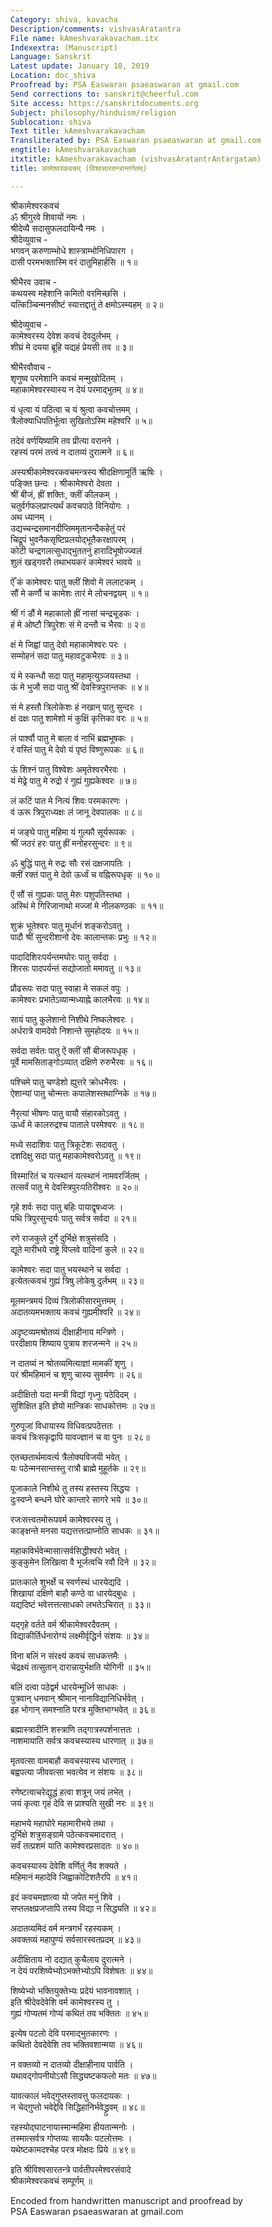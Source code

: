 ```yaml
---
Category: shiva, kavacha
Description/comments: vishvasAratantra
File name: kAmeshvarakavacham.itx
Indexextra: (Manuscript)
Language: Sanskrit
Latest update: January 10, 2019
Location: doc_shiva
Proofread by: PSA Easwaran psaeaswaran at gmail.com
Send corrections to: sanskrit@cheerful.com
Site access: https://sanskritdocuments.org
Subject: philosophy/hinduism/religion
Sublocation: shiva
Text title: kAmeshvarakavacham
Transliterated by: PSA Easwaran psaeaswaran at gmail.com
engtitle: kAmeshvarakavacham
itxtitle: kAmeshvarakavacham (vishvasAratantrAntargatam)
title: कामेश्वरकवचम् (विश्वसारतन्त्रान्तर्गतम्)

---
```

  
 श्रीकामेश्वरकवचं   
ॐ श्रीगुरवे शिवायों नमः ।  
श्रीदेव्यै सदासुफलदायिन्यै नमः ।  
श्रीदेव्युवाच -  
भगवन् करुणाम्भोधे शास्त्राम्भोनिधिपारग ।  
दासी परमभक्तास्मि वरं दातुमिहार्हसि ॥ १॥  
  
श्रीभैरव उवाच -  
कथयस्व महेशानि कमितो वरमिच्छसि ।  
यत्किञ्चिन्मनसीष्टं स्यात्तद्दातुं ते क्षमोऽस्म्यहम् ॥ २॥  
  
श्रीदेव्युवाच -  
कामेश्वरस्य देवेश कवचं देवदुर्लभम् ।  
शीघ्रं मे दयया ब्रूहि यद्यहं प्रेयसी तव ॥ ३॥  
  
श्रीभैरवौवाच -  
शृणुष्व परमेशानि कवचं मन्मुखोदितम् ।  
महाकामेश्वरस्यास्य न देयं परमाद्भुतम् ॥ ४॥  
  
यं धृत्वा यं पठित्वा च यं श्रुत्वा कवचोत्तमम् ।  
त्रैलोक्याधिपतिर्भूत्वा सुखितोऽस्मि महेश्वरि ॥ ५॥  
  
तदेवं वर्णयिष्यामि तव प्रीत्या वरानने ।  
रहस्यं परमं तत्त्वं न दातव्यं दुरात्मने ॥ ६॥  
  
अस्यश्रीकामेश्वरकवचमन्त्रस्य श्रीदक्षिणामूर्ति ऋषिः ।  
पङ्क्ति छन्दः । श्रीकामेश्वरो देवता ।  
श्रीं बीजं, ह्रीं शक्तिः, क्लीं कीलकम् ।  
चतुर्वर्गफलप्राप्त्यर्थं कवचपाठे विनियोगः ।  
अथ ध्यानम् ।  
उद्यच्चन्द्रसमानदीप्तिममृतानन्दैकहेतुं परं  
चिद्रूपं भुवनैकसृष्टिप्रलयोद्भूतैकरक्षापरम् ।  
कोटी चन्द्रगलत्सुधाद्भुततनुं हारादिभूषोज्ज्वलं  
शुलं खड्गवरौ तथाभयकरं कामेश्वरं भावये ॥  
  
ऐँ कं कामेश्वरः पातु क्लीं शिवो मे ललाटकम् ।  
सौं मे कर्णौ च कामेशः तारं मे लोचनद्वयम् ॥ १॥  
  
श्रीं गं डौं मे महाकालो ह्रीं नासां चन्द्रचूडकः ।  
हं मे ओष्टौ त्रिपुरेशः सं मे दन्तौ च भैरवः ॥ २॥  
  
क्षं मे जिह्वां पातु देवो महाकामेश्वरः परः ।  
सम्मोहनं सदा पातु महावटुकभैरवः ॥ ३॥  
  
यं मे स्कन्धौ सदा पातु महामृत्युञ्जयस्तथा ।  
ऊं मे भुजौ सदा पातु श्रीं देवस्त्रिपुरान्तकः ॥ ४॥  
  
सं मे हस्तौ त्रिलोकेशः हं नखान् पातु सुन्दरः ।  
क्षं दक्षः पातु शामेशो मं कुक्षिं कृत्तिका वरः ॥ ५॥  
  
लं पार्श्वौ पातु मे बाला वं नाभिं ब्रह्मभूषकः ।  
रं वस्तिं पातु मे देवो यं पृष्ठं विष्णुरूपकः ॥ ६॥  
  
ऊं शिश्नं पातु विश्वेशः अमृतेश्वरभैरवः ।  
यं मेढ्रे पातु मे रुद्रो रं गुह्यं गुह्यकेश्वरः ॥ ७॥  
  
लं कटिं पात मे नित्यं शिवः परमकारणः ।  
वं ऊरू त्रिपुराध्यक्षः लं जानू देवपालकः ॥ ८॥  
  
मं जङ्घे पातु महिमा यं गुल्फौ सूर्यरूपकः ।  
श्रीं जठरं हरः पातु ह्रीं मनोहरसुन्दरः ॥ ९॥  
  
ॐ बुद्धिं पातु मे रुद्रः सौः रसं दक्षजापतिः ।  
क्लीं रक्तं पातु मे देवो ऊर्ध्वं च वह्निरूपधृक् ॥ १०॥  
  
ऐं सौं सं गुह्यकः पातु मेरुः पशुपतिस्तथा ।  
अस्थिं मे गिरिजानाथो मज्जां मे नीलकण्ठकः ॥ ११॥  
  
शुक्रं भूतेश्वरः पातु मूर्धानं शङ्करोऽवतु ।  
पादौ श्रीं सुन्दरीशानो देवः कालान्तकः प्रभुः ॥ १२॥  
  
पादादिशिरःपर्यन्तमघोरः पातु सर्वदा ।  
शिरसः पादपर्यन्तं सद्योजातो ममावतु ॥ १३॥  
  
प्रौढरूपः सदा पातु स्वाहा मे सकलं वपुः ।  
कामेश्वरः प्रभातेऽव्यान्मध्याह्ने कालभैरवः ॥ १४॥  
  
सायं पातु कुलेशानो निशीथे निष्कलेश्वरः ।  
अर्धरात्रे वामदेवो निशान्ते सुमहोदयः ॥ १५॥  
  
सर्वदा सर्वतः पातु ऐं क्लीं सौं बीजरूपधृक् ।  
पूर्वे मामसिताङ्गोऽव्यात् दक्षिणे रुरुभैरवः ॥ १६॥  
  
पश्चिमे पातु चण्डेशो ह्युत्तरे क्रोधभैरवः ।  
ऐशान्यां पातु चोन्मत्तः कपालेशस्तथाग्निके ॥ १७॥  
  
नैरृत्यां भीषणः पातु वायौ संहारकोऽवतु ।  
ऊर्ध्वं मे कालरुद्रश्च पाताले परमेश्वरः ॥ १८॥  
  
मध्ये सदाशिवः पातु त्रिकूटेशः सदावतु ।  
दशदिक्षु सदा पातु महाकामेश्वरोऽवतु ॥ १९॥  
  
विस्मारितं च यत्स्थानं यत्स्थानं नामवरर्जितम् ।  
तत्सर्वं पातु मे देवस्त्रिपुरःपतिरीश्वरः ॥ २०॥  
  
गृहे शर्वः सदा पातु बहिः पायाद्वृषध्वजः ।  
पथि त्रिपुरसुन्दर्यः पातु सर्वत्र सर्वदा ॥ २१॥  
  
रणे राजकुले दुर्गे दुर्भिक्षे शत्रुसंसदि ।  
द्यूते मारीभये राष्ट्रे विप्लवे वादिनां कुले ॥ २२॥  
  
कामेश्वरः सदा पातु भयस्थाने च सर्वदा ।  
इत्येतत्कवचं गुह्यं त्रिषु लोकेषु दुर्लभम् ॥ २३॥  
  
मूलमन्त्रमयं दिव्यं त्रिलोकीसारमुत्तमम् ।  
अदातव्यमभक्ताय कवचं गुह्यमीश्वरि ॥ २४॥  
  
अदृष्टव्यमश्रोतव्यं दीक्षाहीनाय मन्त्रिणे ।  
परदीक्षाय शिष्याय पुत्राय शरजन्मने ॥ २५॥  
  
न दातव्यं न श्रोतव्यमित्याज्ञां मामकीं शृणु ।  
परं श्रीमहिमानं च शृणु चास्य सुवर्मणः ॥ २६॥  
  
अदीक्षितो यदा मन्त्री विद्यां गृध्नुः पठेदिदम् ।  
सुशिक्षित इति ज्ञेयो मान्त्रिकः साधकोत्तमः ॥ २७॥  
  
गुरुपूजां विधायास्य विधिवत्प्रपठेत्ततः ।  
कवचं त्रिःसकृद्वापि यावज्ज्ञानं च वा पुनः ॥ २८॥  
  
एतच्छतार्थमावर्त्य त्रैलोक्यविजयी भवेत् ।  
यः पठेन्मनसान्तस्तु रात्रौ ब्राह्मे मुहूर्तके ॥ २९॥  
  
पूजाकाले निशीथे तु तस्य हस्तस्य सिद्धयः ।  
दुःस्वप्ने बन्धने घोरे कान्तारे सागरे भये ॥ ३०॥  
  
रजःसत्त्वतमोरूपवर्म कामेश्वरस्य तु ।  
काङ्क्षन्ते मनसा यद्यत्तत्तत्प्राप्नोति साधकः ॥ ३१॥  
  
महाकविर्भवेन्मासात्सर्वसिद्धीश्वरो भवेत् ।  
कुङ्कुमेन लिखित्वा वै भूर्जत्वचि रवौ दिने ॥ ३२॥  
  
प्रातःकाले शुभर्क्षे च स्वर्णस्थं धारयेद्यदि ।  
शिखायां दक्षिणे बाहौ कण्ठे वा धारयेद्बुधः ।  
यद्यदिष्टं भवेत्तत्तत्साधको लभतेऽचिरात् ॥ ३३॥  
  
यद्गृहे वर्तते वर्म श्रीकामेश्वरदैवतम् ।  
विद्याकीर्तिर्धनारोग्यं लक्ष्मीर्वृद्धिर्न संशयः ॥ ३४॥  
  
विना बलिं न संरक्ष्यं कवचं साधकत्तमैः ।  
चेद्रक्ष्यं तत्सुतान् दारान्नायुर्भक्षति योगिनी ॥ ३५॥  
  
बलिं दत्वा पठेद्वर्म धारयेन्मूर्ध्नि साधकः ।  
पुत्रवान् धनवान् श्रीमान् नानाविद्यानिधिर्भवेत् ।  
इह भोगान् समश्नाति परत्र मुक्तिभाग्भवेत् ॥ ३६॥  
  
ब्रह्मास्त्रादीनि शस्त्राणि तद्गात्रस्पर्शनात्ततः ।  
नाशमायाति सर्वत्र कवचस्यास्य धारणात् ॥ ३७॥  
  
मृतवत्सा वामबाहौ कवचस्यास्य धारणात् ।  
बह्वपत्या जीववत्सा भवत्येव न संशयः ॥ ३८॥  
  
रणेष्टत्वाचरेद्युद्धं हत्वा शत्रून् जयं लभेत् ।  
जयं कृत्वा गृहं देवि स प्राश्यति सुखी नरः ॥ ३९॥  
  
महाभये महाघोरे महामारीभये तथा ।  
दुर्भिक्षे शत्रुसङ्ग्रामे पठेत्कवचमादरात् ।  
सर्वं तत्प्रशमं याति कामेश्वरप्रसादतः ॥ ४०॥  
  
कवचस्यास्य देवेशि वर्णितुं नैव शक्यते ।  
महिमानं महादेवि जिह्वाकोटिशतैरपि ॥ ४१॥  
  
इदं कवचमज्ञात्वा यो जपेत मनुं शिवे ।  
सप्तलक्षप्रजप्तापि तस्य विद्या न सिद्ध्यति ॥ ४२॥  
  
अदातव्यमिदं वर्म मन्त्रगर्भं रहस्यकम् ।  
अवक्तव्यं महापुण्यं सर्वसारस्वतप्रदम् ॥ ४३॥  
  
अदीक्षिताय नो दद्यात् कुचैलाय दुरात्मने ।  
न देयं परशिष्येभ्योऽभक्तेभ्योऽपि विशेषतः ॥ ४४॥  
  
शिष्येभ्यो भक्तियुक्तेभ्यः प्रदेयं भावनावशात् ।  
इति श्रीदेवदेवेशि वर्म कामेश्वरस्य तु ।  
गुह्यं गोप्यतमं गोप्यं कथितं तव भक्तितः ॥ ४५॥  
  
इत्येष पटलो देवि परमाद्भुतकारणः ।  
कथितो देवदेवेशि तव भक्तिवशान्मया ॥ ४६॥  
  
न वक्तव्यो न दातव्यो दीक्षाहीनाय पार्वति ।  
यथावद्गोपनीयोऽसौ सिद्ध्यष्टकफलो मतः ॥ ४७॥  
  
यावत्कालं भवेद्गुप्तस्तावत्तु फलदायकः ।  
न चेद्गुप्तो भवेद्देवि सिद्धिहानिर्भवेद्ध्रुवम् ॥ ४८॥  
  
रहस्योद्घाटनायास्मान्महिमा हीयतान्मनोः ।  
तस्मात्सर्वत्र गोप्तव्यः सायकैः पटलोत्तमः ।  
यथेष्टकामदश्चेह परत्र मोक्षदः प्रिये ॥ ४९॥  
  
इति श्रीविश्वसारतन्त्रे पार्वतीपरमेश्वरसंवादे  
              श्रीकामेश्वरकवचं सम्पूर्णम् ॥  
  
  
Encoded from handwritten manuscript and proofread by  
PSA Easwaran psaeaswaran at gmail.com  
  
